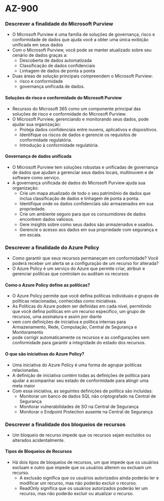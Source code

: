 # AZ-900
### Descrever a finalidade do Microsoft Purview
- O Microsoft Purview é uma família de soluções de governança, risco e conformidade de dados que ajuda você a obter uma única exibição unificada em seus dados
- Com o Microsoft Purview, você pode se manter atualizado sobre seu cenário de dados graças a:
    - Descoberta de dados automatizada
    - Classificação de dados confidenciais
    - Linhagem de dados de ponta a ponta
- Duas áreas de solução principais compreendem o Microsoft Purview: 
    - risco e conformidade 
    - governança unificada de dados.
#### Soluções de risco e conformidade do Microsoft Purview
- Recursos do Microsoft 365 como um componente principal das soluções de risco e conformidade do Microsoft Purview.
- O Microsoft Purview, gerenciando e monitorando seus dados, pode ajudar sua organização:
    - Proteja dados confidenciais entre nuvens, aplicativos e dispositivos.
    - Identifique os riscos de dados e gerencie os requisitos de conformidade regulatória.
    - Introdução à conformidade regulatória.

#### Governança de dados unificada
- O Microsoft Purview tem soluções robustas e unificadas de governança de dados que ajudam a gerenciar seus dados locais, multinuvem e de software como serviço.
- A governança unificada de dados do Microsoft Purview ajuda sua organização:
    - Crie um mapa atualizado de todo o seu patrimônio de dados que inclua classificação de dados e linhagem de ponta a ponta.
    - Identifique onde os dados confidenciais são armazenados em sua propriedade.
    - Crie um ambiente seguro para que os consumidores de dados encontrem dados valiosos.
    - Gere insights sobre como seus dados são armazenados e usados.
    - Gerencie o acesso aos dados em sua propriedade com segurança e em escala.

### Descrever a finalidade do Azure Policy
- Como garantir que seus recursos permaneçam em conformidade? Você poderá receber um alerta se a configuração de um recurso for alterada?
- O Azure Policy é um serviço do Azure que permite criar, atribuir e gerenciar políticas que controlam ou auditam os recursos
#### Como o Azure Policy define as políticas?
- O Azure Policy permite que você defina políticas individuais e grupos de políticas relacionadas, conhecidas como iniciativas. 
- As Políticas do Azure podem ser definidas em cada nível, permitindo que você defina políticas em um recurso específico, um grupo de recursos, uma assinatura e assim por diante
- vem com definições de iniciativa e política internas para Armazenamento, Rede, Computação, Central de Segurança e Monitoramento
- pode corrigir automaticamente os recursos e as configurações sem conformidade para garantir a integridade do estado dos recursos.

#### O que são iniciativas do Azure Policy?
- Uma iniciativa do Azure Policy é uma forma de agrupar políticas relacionadas.
- A definição de iniciativa contém todas as definições de política para ajudar a acompanhar seu estado de conformidade para atingir uma meta maior
- Com essa iniciativa, as seguintes definições de política são incluídas:
    - Monitorar um banco de dados SQL não criptografado na Central de Segurança
    - Monitorar vulnerabilidades de SO na Central de Segurança
    - Monitorar o Endpoint Protection ausente na Central de Segurança

### Descrever a finalidade dos bloqueios de recursos
- Um bloqueio de recurso impede que os recursos sejam excluídos ou alterados acidentalmente.
#### Tipos de Bloqueios de Recursos
- Há dois tipos de bloqueios de recursos, um que impede que os usuários excluam e outro que impede que os usuários alterem ou excluam um recurso.
    - A exclusão significa que os usuários autorizados ainda poderão ler e modificar um recurso, mas não poderão excluir o recurso.
    - ReadOnly significa que os usuários autorizados poderão ler um recurso, mas não poderão excluir ou atualizar o recurso.

